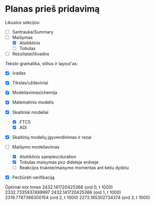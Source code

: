 # Planas prieš pridavimą

Likusios sekcijos:

- [ ] Santrauka/Summary
- [ ] Maišymas
  - [x] Atsitiktinis 
  - [ ] Tobulas
- [ ] Rezultatai/išvados

Teksto gramatika, stilius ir layout'as:

- [x] Ivadas
- [x] Tikslas/uždaviniai
- [x] Modeliavimas/chemija
- [x] Matematinis modelis
- [x] Skaitiniai modeliai
  - [x] FTCS
  - [x] ADI
- [x] Skaitinių modelių įgyvendinimas ir rezai
- [ ] Maišymo modeliavimas
  - [x] Atsitiktinis samples/duration
  - [x] Tobulas maisymas pvz dideleje erdveje
  - [ ] Reakcijos trukme/maisymo momentas ant keliu dydziu
  
- [x] Peržiūrėti verifikaciją


Optimal mix times
2432.141720425366 (ord 0, t 1000) 2332.7335937499997
2432.141720425366 (ord 1, t 1000)
2319.7787366300154 (ord 2, t 1000)
2272.185302734374 (ord 3, t 1000)